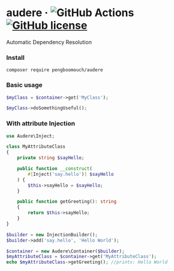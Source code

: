 # audere &middot; ![GitHub Actions](https://github.com/pengboomouch/audere/actions/workflows/php.yml/badge.svg?event=push) [![GitHub license](https://img.shields.io/badge/license-MIT-blue.svg)](https://github.com/pengboomouch/regulus/LICENSE)

Automatic Dependency Resolution

### Install
```
composer require pengboomouch/audere
```

### Basic usage
```php
$myClass = $container->get('MyClass');

$myClass->doSomethingUseful();
```

### With attribute Injection
```php
use Audere\Inject;

class MyAttributeClass
{
    private string $sayHello;

    public function __construct(
        #[Inject('say.hello')] $sayHello
    ) {
        $this->sayHello = $sayHello;
    }

    public function getGreeting(): string
    {
        return $this->sayHello;
    }
}

$builder = new InjectionBuilder();
$builder->add('say.hello', 'Hello World');

$container = new Audere\Container($builder);
$myAttributeClass = $container->get('MyAttributeClass');
echo $myAttributeClass->getGreeting(); //prints: Hello World
```